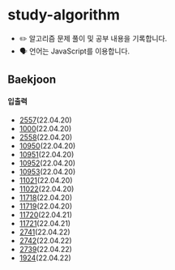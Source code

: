 # study-algorithm

-   ✏️ 알고리즘 문제 풀이 및 공부 내용을 기록합니다.
-   🗣 언어는 JavaScript를 이용합니다.

## Baekjoon

#### 입출력

-   [2557](https://github.com/ppmyor/study-algorithm/blob/main/Baekjoon/2557.js)(22.04.20)
-   [1000](https://github.com/ppmyor/study-algorithm/blob/main/Baekjoon/1000.js)(22.04.20)
-   [2558](https://github.com/ppmyor/study-algorithm/blob/main/Baekjoon/2558.js)(22.04.20)
-   [10950](https://github.com/ppmyor/study-algorithm/blob/main/Baekjoon/10950.js)(22.04.20)
-   [10951](https://github.com/ppmyor/study-algorithm/blob/main/Baekjoon/10951.js)(22.04.20)
-   [10952](https://github.com/ppmyor/study-algorithm/blob/main/Baekjoon/10952.js)(22.04.20)
-   [10953](https://github.com/ppmyor/study-algorithm/blob/main/Baekjoon/10953.js)(22.04.20)
-   [11021](https://github.com/ppmyor/study-algorithm/blob/main/Baekjoon/11021.js)(22.04.20)
-   [11022](https://github.com/ppmyor/study-algorithm/blob/main/Baekjoon/11022.js)(22.04.20)
-   [11718](https://github.com/ppmyor/study-algorithm/blob/main/Baekjoon/11718.js)(22.04.20)
-   [11719](https://github.com/ppmyor/study-algorithm/blob/main/Baekjoon/11719.js)(22.04.20)
-   [11720](https://github.com/ppmyor/study-algorithm/blob/main/Baekjoon/11720.js)(22.04.21)
-   [11721](https://github.com/ppmyor/study-algorithm/blob/main/Baekjoon/11721.js)(22.04.21)
-   [2741](https://github.com/ppmyor/study-algorithm/blob/main/Baekjoon/2741.js)(22.04.22)
-   [2742](https://github.com/ppmyor/study-algorithm/blob/main/Baekjoon/2742.js)(22.04.22)
-   [2739](https://github.com/ppmyor/study-algorithm/blob/main/Baekjoon/2739.js)(22.04.22)
-   [1924](https://github.com/ppmyor/study-algorithm/blob/main/Baekjoon/1924.js)(22.04.22)

